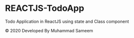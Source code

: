 # REACTJS-TodoApp
Todo Application in ReactJS using state and Class component


&copy; 2020 Developed By Muhammad Sameem
